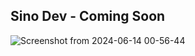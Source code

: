 ## Sino Dev - Coming Soon

![Screenshot from 2024-06-14 00-56-44](https://github.com/irfan7o/Cooming-Soon/assets/73951075/da050ee4-14e0-4c01-b634-9e7f1d301dab)
